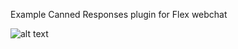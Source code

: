 Example Canned Responses plugin for Flex webchat

![alt text](https://s3.amazonaws.com/com.twilio.prod.twilio-docs/images/training_-_flex_-_canned_responses.width-800.png "Logo Title Text 1")

